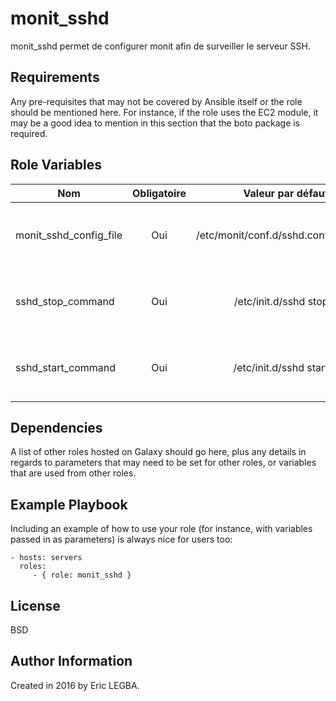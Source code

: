 monit_sshd
=========

monit_sshd permet de configurer monit afin de surveiller le serveur SSH.

Requirements
------------

Any pre-requisites that may not be covered by Ansible itself or the role should be mentioned here. For instance, if the role uses the EC2 module, it may be a good idea to mention in this section that the boto package is required.

Role Variables
--------------

| Nom	        | Obligatoire	| Valeur par défaut  | Valeur utilisé	| Description|
| ------------- |:-------------:| ------------------:|:--------:|:-----------|
|monit_sshd_config_file|Oui|/etc/monit/conf.d/sshd.conf|/etc/monit/conf.d/sshd.conf|Fichier de configuration du serveur SSH à surveiller.|
|sshd_stop_command|Oui|/etc/init.d/sshd stop|/usr/sbin/service sshd stop|La commande pour stopper le serveur SSH.|
|sshd_start_command|Oui|/etc/init.d/sshd start|/usr/sbin/service sshd start|La commande pour démarrer le serveur SSH.|

Dependencies
------------

A list of other roles hosted on Galaxy should go here, plus any details in regards to parameters that may need to be set for other roles, or variables that are used from other roles.

Example Playbook
----------------

Including an example of how to use your role (for instance, with variables passed in as parameters) is always nice for users too:

    - hosts: servers
      roles:
         - { role: monit_sshd }

License
-------

BSD

Author Information
------------------

Created in 2016 by Eric LEGBA.
